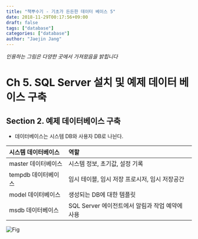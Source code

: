 ```yaml
---
title: "책뿌수기 - 기초가 든든한 데이터 베이스 5"
date: 2018-11-29T00:17:56+09:00
draft: false
tags: ["database"]
categories: ["database"]
author: "Jaejin Jang"
---
```


*인용하는 그림은 다양한 곳에서 가져왔음을 밝힙니다*

# Ch 5. SQL Server 설치 및 예제 데이터 베이스 구축

## Section 2. 예제 데이터베이스 구축

* 데이터베이스는 시스템 DB와 사용자 DB로 나뉜다.

| 시스템 데이터베이스 | 역할 |
| :-------- | :-------- |
| master 데이터베이스 | 시스템 정보, 초기값, 설정 기록 |
| tempdb 데이터베이스 | 임시 테이블, 임시 저장 프로시저, 임시 저장공간 |
| model 데이터베이스 | 생성되는 DB에 대한 템플릿 |
| msdb 데이터베이스 | SQL Server 에이전트에서 알림과 작업 예약에 사용 |

![Fig](/static/db13_1.png "db13_1.png")
